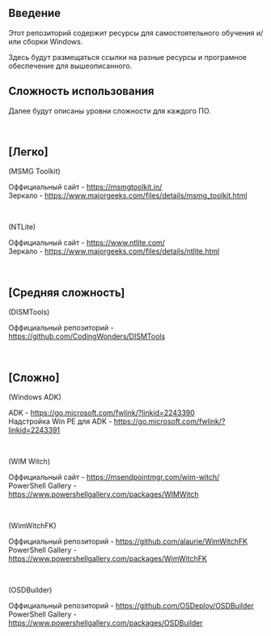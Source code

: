 <h2>Введение</h2>

Этот репозиторий содержит ресурсы для самостоятельного обучения и/или сборки Windows.

Здесь будут размещаться ссылки на разные ресурсы и програмное обеспечение для вышеописанного.

<h2>Сложность использования</h2>

Далее будут описаны уровни сложности для каждого ПО.

<br>

<h2>[Легко]</h2>

(MSMG Toolkit)

Оффициальный сайт - https://msmgtoolkit.in/ <br>
Зеркало - https://www.majorgeeks.com/files/details/msmg_toolkit.html

<br>

(NTLite)

Оффициальный сайт - https://www.ntlite.com/ <br>
Зеркало - https://www.majorgeeks.com/files/details/ntlite.html

<br>

<h2>[Средняя сложность]</h2>

(DISMTools)

Оффициальный репозиторий - https://github.com/CodingWonders/DISMTools

<br>

<h2>[Сложно]</h2>

(Windows ADK) 

ADK - https://go.microsoft.com/fwlink/?linkid=2243390 <br>
Надстройка Win PE для ADK - https://go.microsoft.com/fwlink/?linkid=2243391

<br>

(WIM Witch)

Оффициальный сайт - https://msendpointmgr.com/wim-witch/ <br>
PowerShell Gallery - https://www.powershellgallery.com/packages/WIMWitch

<br>

(WimWitchFK)

Оффициальный репозиторий - https://github.com/alaurie/WimWitchFK
PowerShell Gallery - https://www.powershellgallery.com/packages/WimWitchFK

<br>

(OSDBuilder)

Оффициальный репозиторий - https://github.com/OSDeploy/OSDBuilder <br>
PowerShell Gallery - https://www.powershellgallery.com/packages/OSDBuilder
